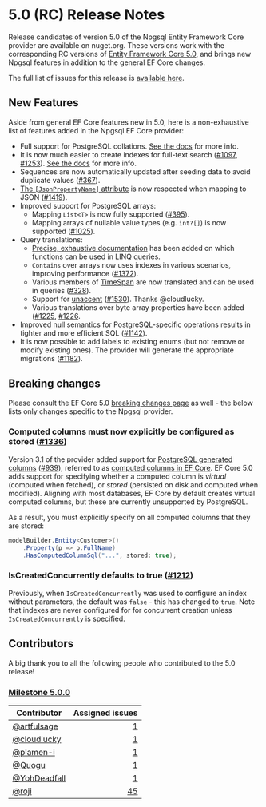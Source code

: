 # 5.0 (RC) Release Notes

Release candidates of version 5.0 of the Npgsql Entity Framework Core provider are available on nuget.org. These versions work with the corresponding RC versions of [Entity Framework Core 5.0](https://docs.microsoft.com/ef/core/what-is-new/ef-core-5.0/whatsnew), and brings new Npgsql features in addition to the general EF Core changes.

The full list of issues for this release is [available here](https://github.com/npgsql/efcore.pg/milestone/24?closed=1).

## New Features

Aside from general EF Core features new in 5.0, here is a non-exhaustive list of features added in the Npgsql EF Core provider:

* Full support for PostgreSQL collations. [See the docs](http://www.npgsql.org/efcore/misc/collations-and-case-sensitivity.html?tabs=data-annotations) for more info.
* It is now much easier to create indexes for full-text search ([#1097](https://github.com/npgsql/efcore.pg/issues/1097), [#1253](https://github.com/npgsql/efcore.pg/issues/1253)). [See the docs](www.npgsql.org/efcore/mapping/full-text-search.html) for more info.
* Sequences are now automatically updated after seeding data to avoid duplicate values ([#367](https://github.com/npgsql/efcore.pg/issues/367)).
* [The `[JsonPropertyName]` attribute](https://docs.microsoft.com/dotnet/api/system.text.json.serialization.jsonpropertynameattribute) is now respected when mapping to JSON ([#1419](https://github.com/npgsql/efcore.pg/issues/1419)).
* Improved support for PostgreSQL arrays:
  * Mapping `List<T>` is now fully supported ([#395](https://github.com/npgsql/efcore.pg/issues/395)).
  * Mapping arrays of nullable value types (e.g. `int?[]`) is now supported ([#1025](https://github.com/npgsql/efcore.pg/issues/1025)).
* Query translations:
  * [Precise, exhaustive documentation](http://www.npgsql.org/efcore/mapping/translations.html) has been added on which functions can be used in LINQ queries.
  * `Contains` over arrays now uses indexes in various scenarios, improving performance ([#1372](https://github.com/npgsql/efcore.pg/issues/1372)).
  * Various members of [TimeSpan](https://docs.microsoft.com/dotnet/api/system.timespan?view=netcore-3.1) are now translated and can be used in queries ([#328](https://github.com/npgsql/efcore.pg/issues/328)).
  * Support for [unaccent](https://www.postgresql.org/docs/current/unaccent.html) ([#1530](https://github.com/npgsql/efcore.pg/issues/1530)). Thanks @cloudlucky.
  * Various translations over byte array properties have been added ([#1225](https://github.com/npgsql/efcore.pg/issues/1225), [#1226](https://github.com/npgsql/efcore.pg/issues/1226).
* Improved null semantics for PostgreSQL-specific operations results in tighter and more efficient SQL ([#1142](https://github.com/npgsql/efcore.pg/issues/1142)).
* It is now possible to add labels to existing enums (but not remove or modify existing ones). The provider will generate the appropriate migrations ([#1182](https://github.com/npgsql/efcore.pg/issues/1182)).

## Breaking changes

Please consult the EF Core 5.0 [breaking changes page](https://docs.microsoft.com/ef/core/what-is-new/ef-core-5.0/breaking-changes) as well - the below lists only changes specific to the Npgsql provider.

### Computed columns must now explicitly be configured as stored ([#1336](https://github.com/npgsql/efcore.pg/issues/1336))

Version 3.1 of the provider added support for [PostgreSQL generated columns](https://www.postgresql.org/docs/current/ddl-generated-columns.html) ([#939](https://github.com/npgsql/efcore.pg/issues/939)), referred to as [computed columns in EF Core](https://docs.microsoft.com/ef/core/modeling/generated-properties?tabs=data-annotations#computed-columns). EF Core 5.0 adds support for specifying whether a computed column is *virtual* (computed when fetched), or *stored* (persisted on disk and computed when modified). Aligning with most databases, EF Core by default creates virtual computed columns, but these are currently unsupported by PostgreSQL.

As a result, you must explicitly specify on all computed columns that they are stored:

```c#
modelBuilder.Entity<Customer>()
    .Property(p => p.FullName)
    .HasComputedColumnSql("...", stored: true);
```

### IsCreatedConcurrently defaults to true ([#1212](https://github.com/npgsql/efcore.pg/issues/1212))

Previously, when `IsCreatedConcurrently` was used to configure an index without parameters, the default was `false` - this has changed to `true`. Note that indexes are never configured for for concurrent creation unless `IsCreatedConcurrently` is specified.

## Contributors

A big thank you to all the following people who contributed to the 5.0 release!

### [Milestone 5.0.0](https://github.com/npgsql/EFCore.PG/issues?q=milestone%3A5.0.0+)

Contributor                                    | Assigned issues
---------------------------------------------- | ----------------:|
[@artfulsage](https://github.com/artfulsage)   | [1](https://github.com/npgsql/EFCore.PG/issues?q=milestone%3A5.0.0+assignee%3Aartfulsage+)
[@cloudlucky](https://github.com/cloudlucky)   | [1](https://github.com/npgsql/EFCore.PG/issues?q=milestone%3A5.0.0+assignee%3Acloudlucky+)
[@plamen-i](https://github.com/plamen-i)       | [1](https://github.com/npgsql/EFCore.PG/issues?q=milestone%3A5.0.0+assignee%3Aplamen-i)
[@Quogu](https://github.com/Quogu)             | [1](https://github.com/npgsql/EFCore.PG/issues?q=milestone%3A5.0.0+assignee%3AQuogu+)
[@YohDeadfall](https://github.com/yohdeadfall) | [1](https://github.com/npgsql/EFCore.PG/issues?q=milestone%3A5.0.0+assignee%3Ayohdeadfall+)
[@roji](https://github.com/roji)               | [45](https://github.com/npgsql/EFCore.PG/issues?q=milestone%3A5.0.0+assignee%3Aroji)
